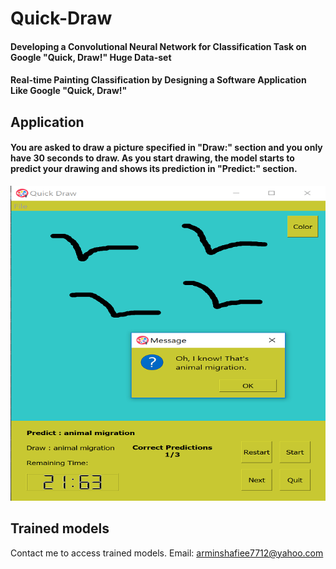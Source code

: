 # Quick-Draw
#### Developing a Convolutional Neural Network for Classification Task on Google "Quick, Draw!" Huge Data-set
#### Real-time Painting Classification by Designing a Software Application Like Google "Quick, Draw!"
## Application
#### You are asked to draw a picture specified in "Draw:" section and you only have 30 seconds to draw. As you start drawing, the model starts to predict your drawing and shows its prediction in "Predict:" section.
![alt text](https://github.com/arshafiee/Quick-Draw/blob/master/result.png)
## Trained models
Contact me to access trained models. Email: arminshafiee7712@yahoo.com

